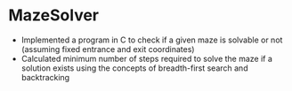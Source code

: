# MazeSolver
- Implemented a program in C to check if a given maze is solvable or not (assuming fixed entrance and exit coordinates)
- Calculated minimum number of steps required to solve the maze if a solution exists using the concepts of breadth-first search and backtracking

